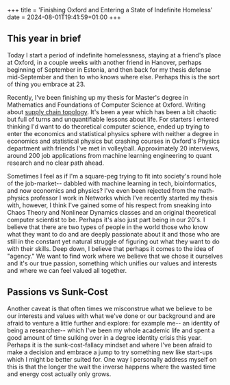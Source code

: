 +++
title = 'Finishing Oxford and Entering a State of Indefinite Homeless'
date = 2024-08-01T19:41:59+01:00
+++

## This year in brief

Today I start a period of indefinite homelessness, staying at a friend's place at Oxford, in a couple weeks with another friend in Hanover, perhaps beginning of September in Estonia, and then back for my thesis defense mid-September and then to who knows where else. Perhaps this is the sort of thing you embrace at 23.

Recently, I've been finishing up my thesis for Master's degree in Mathematics and Foundations of Computer Science at Oxford. Writing about [supply chain topology](/projects/economics/supply-chain-reconstruction/). It's been a year which has been a bit chaotic but full of turns and unquantifiable lessons about life. For starters I entered thinking I'd want to do theoretical computer science, ended up trying to enter the economics and statistical physics sphere with neither a degree in economics and statistical physics but crashing courses in Oxford's Physics department with friends I've met in volleyball. Approximately 20 interviews, around 200 job applications from machine learning engineering to quant research and no clear path ahead. 

Sometimes I feel as if I'm a square-peg trying to fit into society's round hole of the job-market-- dabbled with machine learning in tech, bioinformatics, and now economics and physics? I've even been rejected from the math-physics professor I work in Networks which I've recently started my thesis with, however, I think I've gained some of his respect from sneaking into Chaos Theory and Nonlinear Dynamics classes and an original theoretical computer scientist to be. Perhaps it's also just part being in our 20's. I believe that there are two types of people in the world those who know what they want to do and are deeply passionate about it and those who are still in the constant yet natural struggle of figuring out what they want to do with their skills. Deep down, I believe that perhaps it comes to the idea of "agency." We want to find work where we believe that we chose it ourselves and it's our true passion, something which unifies our values and interests and where we can feel valued all together. 

## Passions vs Sunk-Cost

Another caveat is that often times we misconstrue what we believe to be our interests and values with what we've done or our background and are afraid to venture a little further and explore: for example me-- an identity of being a researcher-- which I've been my whole academic life and spent a good amount of time sulking over in a degree identity crisis this year. Perhaps it is the sunk-cost-fallacy mindset and where I've been afraid to make a decision and embrace a jump to try something new like start-ups which I might be better suited for. One way I personally address myself on this is that the longer the wait the inverse happens where the wasted time and energy cost actually only grows. 
